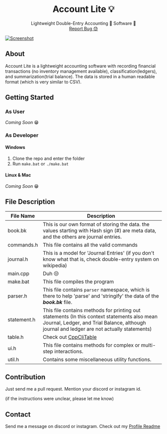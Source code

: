 <p align="center">
  <h1 align="center">Account Lite 💡</h1>
  <p align="center">
    Lightweight Double-Entry Accounting 💸 Software 🚀
    <br />
    <a href="https://github.com/captainAyan/accountlite/issues">Report Bug 😓</a>
  </p>
</p>

[![Screenshot](https://raw.githubusercontent.com/captainAyan/accountlite/main/screenshots/1.png)](https://github.com/captainAyan/accountlite)

## About

Account Lite is a lightweight accounting software with recording financial transactions (no inventory management available), classification(ledgers), and summarization(trial balance). The data is stored in a human readable format (which is very similar to CSV).

## Getting Started
### As User
_Coming Soon_ 😁

### As Developer
#### Windows
1. Clone the repo and enter the folder
2. Run `make.bat` or `./make.bat`
#### Linux & Mac
_Coming Soon_ 😁

## File Description
File Name | Description
-|-|
book.bk | This is our own format of storing the data. the values starting with Hash sign (#) are meta data, and the others are journal entries.
commands.h | This file contains all the valid commands
journal.h | This is a model for 'Journal Entries' (if you don't know what that is, check double-entry system on wikipedia)
main.cpp | Duh 😒
make.bat | This file compiles the program 
parser.h | This file contains `parser` namespace, which is there to help 'parse' and 'stringify' the data of the ***book.bk*** file.
statement.h | This file contains methods for printing out statements (In this context statements also mean Journal, Ledger, and Trial Balance, although journal and ledger are not actually statements)
table.h | Check out [CppCliTable](https://github.com/captainAyan/CppCliTable)
ui.h | This file contains methods for complex or multi-step interactions.
util.h | Contains some miscellaneous utility functions.

## Contribution
Just send me a pull request. Mention your discord or instagram id.

(if the instructions were unclear, please let me know)

## Contact
Send me a message on discord or instagram. Check out my [Profile Readme](https://github.com/captainAyan)